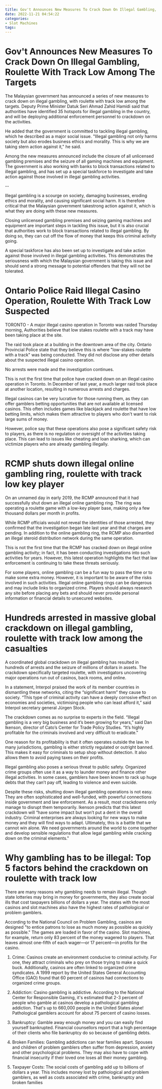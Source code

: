 ```yaml
---
title: Gov't Announces New Measures To Crack Down On Illegal Gambling, Roulette With Track Low Among The Targets
date: 2022-11-21 04:54:22
categories:
- Slot Machines
tags:
---
```



#  Gov't Announces New Measures To Crack Down On Illegal Gambling, Roulette With Track Low Among The Targets

The Malaysian government has announced a series of new measures to crack down on illegal gambling, with roulette with track low among the targets. Deputy Prime Minister Datuk Seri Ahmad Zahid Hamidi said that authorities have identified 35 hotspots for illegal gambling in the country, and will be deploying additional enforcement personnel to crackdown on the activities.

He added that the government is committed to tackling illegal gambling, which he described as a major social issue. "Illegal gambling not only harms society but also erodes business ethics and morality. This is why we are taking stern action against it," he said.

Among the new measures announced include the closure of all unlicensed gambling premises and the seizure of all gaming machines and equipment. The government is also working with banks to block transactions related to illegal gambling, and has set up a special taskforce to investigate and take action against those involved in illegal gambling activities.


--

Illegal gambling is a scourge on society, damaging businesses, eroding ethics and morality, and causing significant social harm. It is therefore critical that the Malaysian government takestrong action against it, which is what they are doing with these new measures.

Closing unlicensed gambling premises and seizing gaming machines and equipment are important steps in tackling this issue, but it is also crucial that authorities work to block transactions related to illegal gambling. By doing so, they can cut off the flow of money that keeps this criminal activity going.

A special taskforce has also been set up to investigate and take action against those involved in illegal gambling activities. This demonstrates the seriousness with which the Malaysian government is taking this issue and should send a strong message to potential offenders that they will not be tolerated.

#  Ontario Police Raid Illegal Casino Operation, Roulette With Track Low Suspected

TORONTO - A major illegal casino operation in Toronto was raided Thursday morning, Authorities believe that low stakes roulette with a track may have been taking place at the site.

The raid took place at a building in the downtown area of the city. Ontario Provincial Police state that they believe this is where "low-stakes roulette with a track" was being conducted. They did not disclose any other details about the suspected illegal casino operation.

No arrests were made and the investigation continues.

This is not the first time that police have cracked down on an illegal casino operation in Toronto. In December of last year, a much larger raid took place at another location, resulting in numerous arrests and charges.

Illegal casinos can be very lucrative for those running them, as they can offer gamblers betting opportunities that are not available at licensed casinos. This often includes games like blackjack and roulette that have low betting limits, which makes them attractive to players who don't want to risk large sums of money.

However, police say that these operations also pose a significant safety risk to players, as there is no regulation or oversight of the activities taking place. This can lead to issues like cheating and loan sharking, which can victimize players who are already gambling illegally.

#  RCMP shuts down illegal online gambling ring, roulette with track low key player

On an unnamed day in early 2019, the RCMP announced that it had successfully shut down an illegal online gambling ring. The ring was operating a roulette game with a low-key player base, making only a few thousand dollars per month in profits. 

While RCMP officials would not reveal the identities of those arrested, they confirmed that the investigation began late last year and that charges are pending. In addition to the online gambling ring, the RCMP also dismantled an illegal steroid distribution network during the same operation. 

This is not the first time that the RCMP has cracked down on illegal online gambling activity; in fact, it has been conducting investigations into such activities for years. However, this latest operation highlights the fact that law enforcement is continuing to take these threats seriously. 

For some players, online gambling can be a fun way to pass the time or to make some extra money. However, it is important to be aware of the risks involved in such activities. Illegal online gambling rings can be dangerous and may include links to organized crime. Players should always research any site before placing any bets and should never provide personal information or financial details to unsecured websites.

#  Hundreds arrested in massive global crackdown on illegal gambling, roulette with track low among the casualties

A coordinated global crackdown on illegal gambling has resulted in hundreds of arrests and the seizure of millions of dollars in assets. The crackdown specifically targeted roulette, with investigators uncovering major operations run out of casinos, back rooms, and online.

In a statement, Interpol praised the work of its member countries in dismantling these networks, citing the “significant harm” they cause to society. “This type of criminal activity can have a deeply corrosive effect on economies and societies, victimising people who can least afford it,” said Interpol secretary general Jürgen Stock.

The crackdown comes as no surprise to experts in the field. “Illegal gambling is a very big business and it’s been growing for years,” said Dan Ikenson, director of Cato’s Center for Trade Policy Studies. “It’s highly profitable for the criminals involved and very difficult to eradicate.”

One reason for its profitability is that it often operates outside the law. In many jurisdictions, gambling is either strictly regulated or outright banned. This makes it easy for criminals to setup shop without detection. It also allows them to avoid paying taxes on their profits.

Illegal gambling also poses a serious threat to public safety. Organized crime groups often use it as a way to launder money and finance other illegal activities. In some cases, gamblers have been known to rack up huge debts that they can’t pay off, leading to violence and even suicide.

Despite these risks, shutting down illegal gambling operations is not easy. They are often sophisticated and well-funded, with powerful connections inside government and law enforcement. As a result, most crackdowns only manage to disrupt them temporarily.
Ikenson predicts that this latest crackdown will “have some impact but won’t put a dent in the overall industry. Criminal enterprises are always looking for new ways to make money and they will find ways to adapt. Ultimately, this is a battle that we cannot win alone. We need governments around the world to come together and develop sensible regulations that allow legal gambling while cracking down on the criminal elements."

#  Why gambling has to be illegal: Top 5 factors behind the crackdown on roulette with track low

There are many reasons why gambling needs to remain illegal. Though state lotteries may bring in money for governments, they also create social ills that cost taxpayers billions of dollars a year. The states with the most casinos and slot machines also have the highest rates of pathological or problem gamblers.

According to the National Council on Problem Gambling, casinos are designed "to entice patrons to lose as much money as possible as quickly as possible." The games are loaded in favor of the casino. Slot machines, for example, return only 83 percent of the money wagered to players. That leaves almost one-fifth of each wager—or 17 percent—in profits for the casino.

1) Crime: Casinos create an environment conducive to criminal activity. For one, they attract criminals who prey on those trying to make a quick buck. Additionally, casinos are often linked to organized crime syndicates. A 1999 report by the United States General Accounting Office (GAO) found that 60 percent of casinos had connections to organized crime groups.

2) Addiction: Casino gambling is addictive. According to the National Center for Responsible Gaming, it's estimated that 2-3 percent of people who gamble at casinos develop a pathological gambling addiction. That's up to 660,000 people in the United States alone! Pathological gamblers account for about 75 percent of casino losses.

3) Bankruptcy: Gamble away enough money and you can easily find yourself bankrupted. Financial counsellors report that a high percentage of their clients who file bankruptcy do so because of gambling debts.

4) Broken Families: Gambling addictions can tear families apart. Spouses and children of problem gamblers often suffer from depression, anxiety and other psychological problems. They may also have to cope with financial insecurity if their loved one loses all their money gambling.

5) Taxpayer Costs: The social costs of gambling add up to billions of dollars a year. This includes money lost by pathological and problem gamblers, as well as costs associated with crime, bankruptcy and broken families